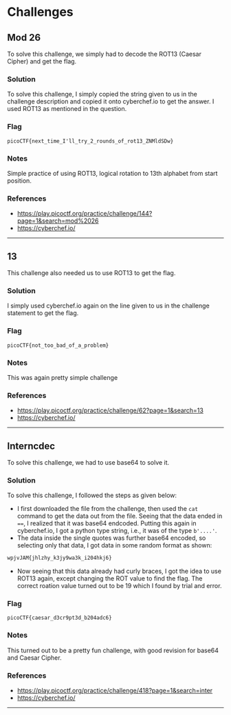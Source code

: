 # Challenges

## Mod 26 
To solve this challenge, we simply had to decode the ROT13 (Caesar Cipher) and get the flag. 

### Solution 
To solve this challenge, I simply copied the string given to us in the challenge description and copied it onto cyberchef.io to get the answer. I used ROT13 as mentioned in the question. 

### Flag

`picoCTF{next_time_I'll_try_2_rounds_of_rot13_ZNMldSDw}` 

### Notes
Simple practice of using ROT13, logical rotation to 13th alphabet from start position. 

### References
- https://play.picoctf.org/practice/challenge/144?page=1&search=mod%2026
- https://cyberchef.io/
-----------------------------------------------------------------------------------------------------------------------------------
## 13 
This challenge also needed us to use ROT13 to get the flag. 

### Solution 
I simply used cyberchef.io again on the line given to us in the challenge statement to get the flag. 

### Flag
`picoCTF{not_too_bad_of_a_problem}`

### Notes
This was again pretty simple challenge

### References
- https://play.picoctf.org/practice/challenge/62?page=1&search=13
- https://cyberchef.io/
-----------------------------------------------------------------------------------------------------------------------------------
## Interncdec
To solve this challenge, we had to use base64 to solve it.

### Solution 
To solve this challenge, I followed the steps as given below: 
- I first downloaded the file from the challenge, then used the `cat` command to get the data out from the file. Seeing that the data ended in `==`, I realized that it was base64 endcoded. Putting this again in cyberchef.io, I got a python type string, i.e., it was of the type `b'....'`.
- The data inside the single quotes was further base64 encoded, so selecting only that data, I got data in some random format as shown:

```bash
wpjvJAM{jhlzhy_k3jy9wa3k_i204hkj6}
```
- Now seeing that this data already had curly braces, I got the idea to use ROT13 again, except changing the ROT value to find the flag. The correct roation value turned out to be 19 which I found by trial and error.

### Flag
`picoCTF{caesar_d3cr9pt3d_b204adc6}` 

### Notes
This turned out to be a pretty fun challenge, with good revision for base64 and Caesar Cipher. 

### References
- https://play.picoctf.org/practice/challenge/418?page=1&search=inter
- https://cyberchef.io/
------------------------------------------------------------------------------------------------------------------------------------
